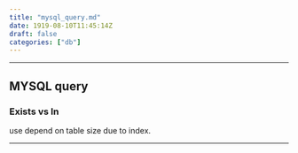 ```yaml
---
title: "mysql_query.md"
date: 1919-08-10T11:45:14Z
draft: false
categories: ["db"]
---
```




---

## MYSQL query

### Exists vs In

use depend on table size due to index.


---

